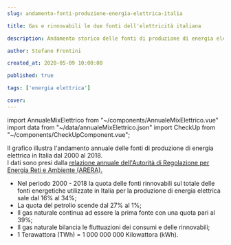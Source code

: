 ```yaml
---
slug: andamento-fonti-produzione-energia-elettrica-italia

title: Gas e rinnovabili le due fonti dell'elettricità italiana

description: Andamento storico delle fonti di produzione di energia elettrica in Italia

author: Stefano Frontini

created_at: 2020-05-09 10:00:00

published: true

tags: ['energia elettrica']

cover:
---
```


import AnnualeMixElettrico from "~/components/AnnualeMixElettrico.vue"
import data from "~/data/annualeMixElettrico.json"
import CheckUp from "~/components/CheckUpComponent.vue";

<AnnualeMixElettrico title="Andamento delle fonti di produzione di energia elettrica in Italia" xKey="anno"
            y1Key="gas"
            y2Key="rinnovabili"
            y3Key="prodotti petroliferi"
            y4Key="carbone"
            y5Key="altro termo"
            y6Key="import" :data="data"/>

Il grafico illustra l'andamento annuale delle fonti di produzione di energia elettrica in Italia dal 2000 al 2018. <br />
I dati sono presi dalla [relazione annuale dell'Autorità di Regolazione per Energia Reti e Ambiente (ARERA).](https://www.arera.it/it/relaz_ann/19/19.htm)

- Nel periodo 2000 - 2018 la quota delle fonti rinnovabili sul totale delle fonti energetiche utilizzate in Italia per la produzione di energia elettrica sale dal 16% al 34%;
- La quota del petrolio scende dal 27% al 1%;
- Il gas naturale continua ad essere la prima fonte con una quota pari al 39%;
- Il gas naturale bilancia le fluttuazioni dei consumi e delle rinnovabili;
- 1 Terawattora (TWh) = 1 000 000 000 Kilowattora (kWh).

<CheckUp />
